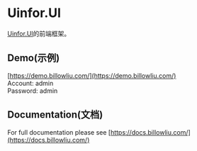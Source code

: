 # Uinfor.UI

[Uinfor.UI](https://github.com/billowliu2/uinfor.ui.git)的前端框架。

## Demo(示例)

[https://demo.billowliu.com/](https://demo.billowliu.com/)  
Account: admin  
Password: admin

## Documentation(文档)

For full documentation please see [https://docs.billowliu.com/](https://docs.billowliu.com/)
